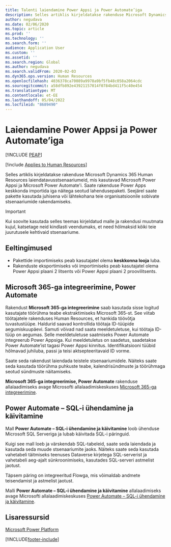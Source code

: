 ```yaml
---
title: Talenti laiendamine Power Appsi ja Power Automate’iga
description: Selles artiklis kirjeldatakse rakenduse Microsoft Dynamics 365 Human Resources laiendatavusstsenaariumeid, mis kasutavad Microsoft Power Appsi ja Microsoft Power Automate'i.
author: negudava
ms.date: 02/06/2020
ms.topic: article
ms.prod: ''
ms.technology: ''
ms.search.form: ''
audience: Application User
ms.custom: ''
ms.assetid: ''
ms.search.region: Global
ms.author: negudava
ms.search.validFrom: 2020-02-03
ms.dyn365.ops.version: Human Resources
ms.openlocfilehash: 4036378ca70089a9978a9bf5fb48c058a2064cdc
ms.sourcegitcommit: a58dfb892e43921157014f0784bd411f5c40e454
ms.translationtype: MT
ms.contentlocale: et-EE
ms.lasthandoff: 05/04/2022
ms.locfileid: "8689490"
---
```

# <a name="extend-with-power-apps-and-power-automate"></a>Laiendamine Power Appsi ja Power Automate’iga


[!INCLUDE [PEAP](../includes/peap-1.md)]

[!include [Applies to Human Resources](../includes/applies-to-hr.md)]



Selles artiklis kirjeldatakse rakenduse Microsoft Dynamics 365 Human Resources laiendatavusstsenaariumeid, mis kasutavad Microsoft Power Appsi ja Microsoft Power Automate'i. Saate rakenduse Power Apps keskkonda importida iga näitega seotud lahendusepaketi. Seejärel saate pakette kasutada juhisena või lähtekohana teie organisatsioonile sobivate stsenaariumide rakendamiseks.

> [!IMPORTANT]
> Kui soovite kasutada selles teemas kirjeldatud malle ja rakendusi muutmata kujul, katsetage neid kindlasti veendumaks, et need hõlmaksid kõiki teie juurutusele kehtivaid stsenaariume.

## <a name="prerequisites"></a>Eeltingimused

- Pakettide importimiseks peab kasutajatel olema **keskkonna looja** luba.
- Rakenduste eksportimiseks või importimiseks peab kasutajatel olema Power Appsi plaani 2 litsents või Power Appsi plaani 2 proovilitsents.

## <a name="integration-with-microsoft-365-power-automate"></a>Microsoft 365-ga integreerimine, Power Automate

Rakendust **Microsoft 365-ga integreerimine** saab kasutada sisse logitud kasutajate töörühma teabe ekstraktimiseks Microsoft 365-st. See viitab töötajatele rakenduses Human Resources, et hankida töövõtja tuvastustüüpe. Haldurid saavad kontrollida töötaja ID-tüüpide aegumiskuupäevi. Samuti võivad nad saata meeldetuletuse, kui töötaja ID-tüüp on aegumas. Selle meeldetuletuse saatmiseks Power Automate integreerub Power Appsiga. Kui meeldetuletus on saadetus, saadetakse Power Automate’ist tagasi Power Appsi kinnitus. Identifikatsiooni tüübid hõlmavad juhiluba, passi ja teisi aktsepteeritavaid ID vorme.

Saate seda rakendust laiendada teistele stsenaariumidele. Näiteks saate seda kasutada töörühma puhkuste teabe, kalendrisündmuste ja töörühmaga seotud sündmuste näitamiseks.

**Microsoft 365-ga integreerimise, Power Automate** rakenduse allalaadimiseks avage Microsofti allalaadimiskeskuses [Microsoft 365-ga integreerimine](https://go.microsoft.com/fwlink/?linkid=2081787).

## <a name="power-automate--sql-connect-and-execute"></a>Power Automate – SQL-i ühendamine ja käivitamine

Mall **Power Automate – SQL-i ühendamine ja käivitamine** loob ühenduse Microsoft SQL Serveriga ja lubab käivitada SQL-i päringuid.

Kuigi see mall loeb ja värskendab SQL-tabeleid, saate seda laiendada ja kasutada seda muude stsenaariumite jaoks. Näiteks saate seda kasutada vahetabeli täitmiseks teenuses Dataverse kirjetega SQL-serverist ja vahetabeli aeg-ajalt sünkroonimiseks, kasutades SQL-serveri astmelist jaotust.

Täpsem päring on integreeritud Flowga, mis võimaldab andmete teisendamist ja astmelist jaotust.

Malli **Power Automate – SQL-i ühendamine ja käivitamine** allalaadimiseks avage Microsofti allalaadimiskeskuses [Power Automate – SQL-i ühendamine ja käivitamine](https://go.microsoft.com/fwlink/?linkid=2081789).

## <a name="additional-resources"></a>Lisaressursid

[Microsoft Power Platform](/power-platform/admin/admin-documentation)</br>

[!INCLUDE[footer-include](../includes/footer-banner.md)]
